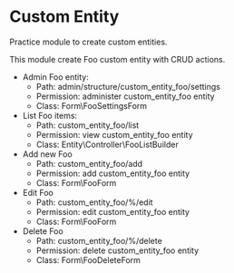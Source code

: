 Custom Entity
=============
Practice module to create custom entities.

This module create Foo custom entity with CRUD actions.

* Admin Foo entity:
  * Path: admin/structure/custom_entity_foo/settings
  * Permission: administer custom_entity_foo entity
  * Class: Form\FooSettingsForm
* List Foo items:
  * Path: custom_entity_foo/list
  * Permission: view custom_entity_foo entity
  * Class: Entity\Controller\FooListBuilder
* Add new Foo
  * Path: custom_entity_foo/add
  * Permission: add custom_entity_foo entity
  * Class: Form\FooForm
* Edit Foo
  * Path: custom_entity_foo/%/edit
  * Permission: edit custom_entity_foo entity
  * Class: Form\FooForm
* Delete Foo
  * Path: custom_entity_foo/%/delete
  * Permission: delete custom_entity_foo entity
  * Class: Form\FooDeleteForm

